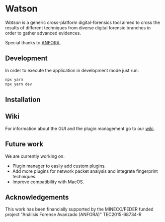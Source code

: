 # Watson 
*Watson* is a generic cross-platform digital-forensics tool aimed to cross the 
results of different techniques from diverse digital forensic branches in order
to gather advanced evidences.

Special thanks to [ANFORA](#ANFORA).


## Development

In order to execute the application in development mode just run:

```bash
npx yarn
npx yarn dev
```

## Installation



## Wiki
For information about the GUI and the plugin management go to our
[wiki](https://github.com/Img-Spy/watson/wiki).

## Future work

We are currently working on:

* Plugin manager to easily add custom plugins.
* Add more plugins for network packet analysis and integrate fingerprint techniques.
* Improve compatibility with MacOS.

## Acknowledgements

This work has been financially supported by the MINECO/FEDER funded project 
"Análisis Forense Avanzado (ANFORA)" TEC2015-68734-R

